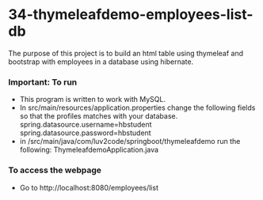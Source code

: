# 34-thymeleafdemo-employees-list-db

The purpose of this project is to build an html table using thymeleaf and bootstrap with employees in a database using hibernate.

### Important: To run
- This program is written to work with MySQL.
- In src/main/resources/application.properties change the following fields so that the profiles matches with your database.
    spring.datasource.username=hbstudent
    spring.datasource.password=hbstudent
- in /src/main/java/com/luv2code/springboot/thymeleafdemo run the following:
    ThymeleafdemoApplication.java

###  To access the webpage
- Go to http://localhost:8080/employees/list
